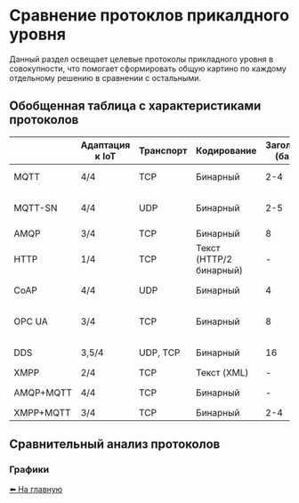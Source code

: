 # Сравнение протоклов прикалдного уровня

Данный раздел освещает целевые протоколы прикладного уровня в совокупности, что помогает сформировать общую картино по каждому отдельному решению в сравнении с остальными.

## Обобщенная таблица с характеристиками протоколов

|           | Адаптация к IoT | Транспорт | Кодирование             | Заголовок (байт) | Архитектура      | Модель взаимодействия                            | Участок сети                 | Надежность                  | Безопасность                    | Сложность разработки |
|-----------|-----------------|-----------|-------------------------|------------------|------------------|--------------------------------------------------|------------------------------|-----------------------------|---------------------------------|----------------------|
| MQTT      | 4/4             | TCP       | Бинарный                | 2-4              | Pub/Sub          | Client/Broker                                    | Client2Server                | QoS 0, 1, 2                 | TLS/SSL, Login/Password         | 1/4                  |
| MQTT-SN   | 4/4             | UDP       | Бинарный                | 2-5              | Pub/Sub          | Client/Gateway -> MQTT-broker (централизованная) | Client2Client                | QoS -1, 0, 1, 2             | DTLS, MQTT Auth                 | 2/4                  |
| AMQP      | 3/4             | TCP       | Бинарный                | 8                | Pub/Sub          | Client/Broker                                    | Server2Server                | Аналог QoS 0, 1             | TLS/SSL, SASL                   | 1/4                  |
| HTTP      | 1/4             | TCP       | Текст (HTTP/2 бинарный) | -                | Req/Res          | Client/Server                                    | Client2Server                | TCP                         | TLS/SSL, auth Basic/Digest/NTLM | 1/4                  |
| CoAP      | 4/4             | UDP       | Бинарный                | 4                | Req/Res          | Client/Server                                    | Client2Server, Client2Client | QoS 0, 1; децентрализация   | DTLS, стороння аутентификация   | 2/4                  |
| OPC UA    | 3/4             | TCP       | Бинарный                | 8                | Req/Res          | Client/Server                                    | Client2Server                | TCP + собственные механизмы | TLS, Login/Password             | 3/4                  |
| DDS       | 3,5/4           | UDP, TCP  | Бинарный                | 16               | Pub/Sub, Req/Res | Client/Client                                    | Client2Client                | 23 уровня QoS               | TLS/DTLS, своя аутентификация   | 4/4                  |
| XMPP      | 2/4             | TCP       | Текст (XML)             | -                | Req/Res          | Client/Server                                    | Client2Server                | TCP                         | TLS, SASL                       | 3/4                  |
| AMQP+MQTT | 4/4             | TCP       | Бинарный                | -                | Pub/Sub          | Client/Broker                                    | Client2Server, Server2Server | QoS 0, 1                    | TLS, SASL?                      | 1/4                  |
| XMPP+MQTT | 3/4             | TCP       | Бинарный                | 2-4              | Pub/Sub          | Client/Server                                    | Client2Server                | ?                           | TLS, SASL?                      | 2/4                  |

## Сравнительный анализ протоколов

### Графики


[:arrow_left: На главную](/README.md)